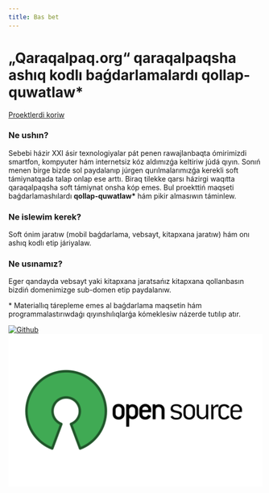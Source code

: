 ```yaml
---
title: Bas bet
---
```


# „Qaraqalpaq.org“ qaraqalpaqsha ashıq kodlı baǵdarlamalardı qollap-quwatlaw\*

[Proektlerdi koriw](/proektler)

### Ne ushın?

Sebebi házir XXI ásir texnologiyalar pát penen rawajlanbaqta ómirimizdi smartfon, kompyuter hám internetsiz kóz aldımızǵa keltiriw júdá qıyın. Sonıń menen birge bizde sol paydalanıp júrgen qurılmalarımızǵa kerekli soft támiynatqada talap onlap ese arttı.
Biraq tilekke qarsı házirgi waqıtta qaraqalpaqsha soft támiynat onsha kóp emes. Bul proekttiń maqseti baǵdarlamashılardı **qollap-quwatlaw\*** hám pikir almasıwın táminlew.

### Ne islewim kerek?

Soft ónim jaratıw (mobil baǵdarlama, vebsayt, kitapxana jaratıw) hám onı ashıq kodlı etip járiyalaw.

### Ne usınamız?

Eger qandayda vebsayt yaki kitapxana jaratsańız kitapxana qollanbasın bizdiń domenimizge sub-domen etip paydalanıw.

\* Materiallıq tárepleme emes al baǵdarlama maqsetin hám programmalastırıwdaǵı qıyınshılıqlarǵa kómeklesiw názerde tutılıp atır.

[![Github](/img/github-dark.png)](https://github.com/qaraqalpaq)
[![Open Source](/img/open-source.png)](https://opensource.org)
